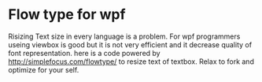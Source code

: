 Flow type for wpf
==============
Risizing Text size in every language is a problem. For wpf programmers useing viewbox is good but it
is not very efficient and it decrease quality of font representation.
here is a code powered by http://simplefocus.com/flowtype/ to resize text of textbox.
Relax to fork and optimize for your self.

